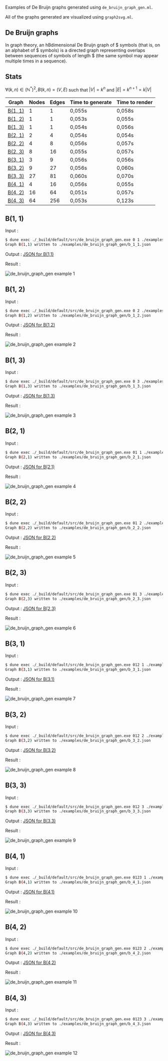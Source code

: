 Examples of De Bruijn graphs generated using `de_bruijn_graph_gen.ml`.

All of the graphs generated are visualized using `graph2svg.ml`.

## De Bruijn graphs

In graph theory, an hBdimensional De Bruijn graph of $ symbols (that is,
on an alphabet of $ symbols) is a directed graph representing overlaps between
sequences of symbols of length $ (the same symbol may appear multiple times in
a sequence).

## Stats

$\forall (k, n) \in (\mathbb{N}^*)^2, B(k, n) = (V, E)$ such that $|V| = k^n$ and $|E| = k^{n + 1} = k|V|$

| Graph | Nodes | Edges | Time to generate | Time to render |
| ----- | ----- | ----- | ---------------- | -------------- |
| [B(1, 1)](https://github.com/Kresqle/graphs/blob/main/examples/de_bruijn_graph_gen/examples.md#b1-1) | 1 | 1 | 0,055s | 0,058s |
| [B(1, 2)](https://github.com/Kresqle/graphs/blob/main/examples/de_bruijn_graph_gen/examples.md#b1-2) | 1 | 1 | 0,053s | 0,055s |
| [B(1, 3)](https://github.com/Kresqle/graphs/blob/main/examples/de_bruijn_graph_gen/examples.md#b1-3) | 1 | 1 | 0,054s | 0,056s |
| [B(2, 1)](https://github.com/Kresqle/graphs/blob/main/examples/de_bruijn_graph_gen/examples.md#b2-1) | 2 | 4 | 0,054s | 0,054s |
| [B(2, 2)](https://github.com/Kresqle/graphs/blob/main/examples/de_bruijn_graph_gen/examples.md#b2-2) | 4 | 8 | 0,056s | 0,057s |
| [B(2, 3)](https://github.com/Kresqle/graphs/blob/main/examples/de_bruijn_graph_gen/examples.md#b2-3) | 8 | 16 | 0,055s | 0,057s |
| [B(3, 1)](https://github.com/Kresqle/graphs/blob/main/examples/de_bruijn_graph_gen/examples.md#b3-1) | 3 | 9 | 0,056s | 0,056s |
| [B(3, 2)](https://github.com/Kresqle/graphs/blob/main/examples/de_bruijn_graph_gen/examples.md#b3-2) | 9 | 27 | 0,056s | 0,060s |
| [B(3, 3)](https://github.com/Kresqle/graphs/blob/main/examples/de_bruijn_graph_gen/examples.md#b3-3) | 27 | 81 | 0,060s | 0,070s |
| [B(4, 1)](https://github.com/Kresqle/graphs/blob/main/examples/de_bruijn_graph_gen/examples.md#b4-1) | 4 | 16 | 0,056s | 0,055s |
| [B(4, 2)](https://github.com/Kresqle/graphs/blob/main/examples/de_bruijn_graph_gen/examples.md#b4-2) | 16 | 64 | 0,051s | 0,057s |
| [B(4, 3)](https://github.com/Kresqle/graphs/blob/main/examples/de_bruijn_graph_gen/examples.md#b4-3) | 64 | 256 | 0,053s | 0,123s |

## B(1, 1)

Input :

```bash
$ dune exec ./_build/default/src/de_bruijn_graph_gen.exe 0 1 ./examples/de_bruijn_graph_gen/b_1_1.json
Graph B(1,1) written to ./examples/de_bruijn_graph_gen/b_1_1.json
```

Output : [JSON for B(1,1)](https://github.com/Kresqle/graphs/blob/main/examples/de_bruijn_graph_gen/b_1_1.json)

Result :

![de_bruijn_graph_gen example 1](https://github.com/Kresqle/graphs/blob/main/examples/de_bruijn_graph_gen/b_1_1.svg)

## B(1, 2)

Input :

```bash
$ dune exec ./_build/default/src/de_bruijn_graph_gen.exe 0 2 ./examples/de_bruijn_graph_gen/b_1_2.json
Graph B(1,2) written to ./examples/de_bruijn_graph_gen/b_1_2.json
```

Output : [JSON for B(1,2)](https://github.com/Kresqle/graphs/blob/main/examples/de_bruijn_graph_gen/b_1_2.json)

Result :

![de_bruijn_graph_gen example 2](https://github.com/Kresqle/graphs/blob/main/examples/de_bruijn_graph_gen/b_1_2.svg)

## B(1, 3)

Input :

```bash
$ dune exec ./_build/default/src/de_bruijn_graph_gen.exe 0 3 ./examples/de_bruijn_graph_gen/b_1_3.json
Graph B(1,3) written to ./examples/de_bruijn_graph_gen/b_1_3.json
```

Output : [JSON for B(1,3)](https://github.com/Kresqle/graphs/blob/main/examples/de_bruijn_graph_gen/b_1_3.json)

Result :

![de_bruijn_graph_gen example 3](https://github.com/Kresqle/graphs/blob/main/examples/de_bruijn_graph_gen/b_1_3.svg)

## B(2, 1)

Input :

```bash
$ dune exec ./_build/default/src/de_bruijn_graph_gen.exe 01 1 ./examples/de_bruijn_graph_gen/b_2_1.json
Graph B(2,1) written to ./examples/de_bruijn_graph_gen/b_2_1.json
```

Output : [JSON for B(2,1)](https://github.com/Kresqle/graphs/blob/main/examples/de_bruijn_graph_gen/b_2_1.json)

Result :

![de_bruijn_graph_gen example 4](https://github.com/Kresqle/graphs/blob/main/examples/de_bruijn_graph_gen/b_2_1.svg)

## B(2, 2)

Input :

```bash
$ dune exec ./_build/default/src/de_bruijn_graph_gen.exe 01 2 ./examples/de_bruijn_graph_gen/b_2_2.json
Graph B(2,2) written to ./examples/de_bruijn_graph_gen/b_2_2.json
```

Output : [JSON for B(2,2)](https://github.com/Kresqle/graphs/blob/main/examples/de_bruijn_graph_gen/b_2_2.json)

Result :

![de_bruijn_graph_gen example 5](https://github.com/Kresqle/graphs/blob/main/examples/de_bruijn_graph_gen/b_2_2.svg)

## B(2, 3)

Input :

```bash
$ dune exec ./_build/default/src/de_bruijn_graph_gen.exe 01 3 ./examples/de_bruijn_graph_gen/b_2_3.json
Graph B(2,3) written to ./examples/de_bruijn_graph_gen/b_2_3.json
```

Output : [JSON for B(2,3)](https://github.com/Kresqle/graphs/blob/main/examples/de_bruijn_graph_gen/b_2_3.json)

Result :

![de_bruijn_graph_gen example 6](https://github.com/Kresqle/graphs/blob/main/examples/de_bruijn_graph_gen/b_2_3.svg)

## B(3, 1)

Input :

```bash
$ dune exec ./_build/default/src/de_bruijn_graph_gen.exe 012 1 ./examples/de_bruijn_graph_gen/b_3_1.json
Graph B(3,1) written to ./examples/de_bruijn_graph_gen/b_3_1.json
```

Output : [JSON for B(3,1)](https://github.com/Kresqle/graphs/blob/main/examples/de_bruijn_graph_gen/b_3_1.json)

Result :

![de_bruijn_graph_gen example 7](https://github.com/Kresqle/graphs/blob/main/examples/de_bruijn_graph_gen/b_3_1.svg)

## B(3, 2)

Input :

```bash
$ dune exec ./_build/default/src/de_bruijn_graph_gen.exe 012 2 ./examples/de_bruijn_graph_gen/b_3_2.json
Graph B(3,2) written to ./examples/de_bruijn_graph_gen/b_3_2.json
```

Output : [JSON for B(3,2)](https://github.com/Kresqle/graphs/blob/main/examples/de_bruijn_graph_gen/b_3_2.json)

Result :

![de_bruijn_graph_gen example 8](https://github.com/Kresqle/graphs/blob/main/examples/de_bruijn_graph_gen/b_3_2.svg)

## B(3, 3)

Input :

```bash
$ dune exec ./_build/default/src/de_bruijn_graph_gen.exe 012 3 ./examples/de_bruijn_graph_gen/b_3_3.json
Graph B(3,3) written to ./examples/de_bruijn_graph_gen/b_3_3.json
```

Output : [JSON for B(3,3)](https://github.com/Kresqle/graphs/blob/main/examples/de_bruijn_graph_gen/b_3_3.json)

Result :

![de_bruijn_graph_gen example 9](https://github.com/Kresqle/graphs/blob/main/examples/de_bruijn_graph_gen/b_3_3.svg)

## B(4, 1)

Input :

```bash
$ dune exec ./_build/default/src/de_bruijn_graph_gen.exe 0123 1 ./examples/de_bruijn_graph_gen/b_4_1.json
Graph B(4,1) written to ./examples/de_bruijn_graph_gen/b_4_1.json
```

Output : [JSON for B(4,1)](https://github.com/Kresqle/graphs/blob/main/examples/de_bruijn_graph_gen/b_4_1.json)

Result :

![de_bruijn_graph_gen example 10](https://github.com/Kresqle/graphs/blob/main/examples/de_bruijn_graph_gen/b_4_1.svg)

## B(4, 2)

Input :

```bash
$ dune exec ./_build/default/src/de_bruijn_graph_gen.exe 0123 2 ./examples/de_bruijn_graph_gen/b_4_2.json
Graph B(4,2) written to ./examples/de_bruijn_graph_gen/b_4_2.json
```

Output : [JSON for B(4,2)](https://github.com/Kresqle/graphs/blob/main/examples/de_bruijn_graph_gen/b_4_2.json)

Result :

![de_bruijn_graph_gen example 11](https://github.com/Kresqle/graphs/blob/main/examples/de_bruijn_graph_gen/b_4_2.svg)

## B(4, 3)

Input :

```bash
$ dune exec ./_build/default/src/de_bruijn_graph_gen.exe 0123 3 ./examples/de_bruijn_graph_gen/b_4_3.json
Graph B(4,3) written to ./examples/de_bruijn_graph_gen/b_4_3.json
```

Output : [JSON for B(4,3)](https://github.com/Kresqle/graphs/blob/main/examples/de_bruijn_graph_gen/b_4_3.json)

Result :

![de_bruijn_graph_gen example 12](https://github.com/Kresqle/graphs/blob/main/examples/de_bruijn_graph_gen/b_4_3.svg)

